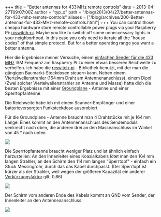 +++
title = "Better antennas for 433 MHz remote controls"
date = 2013-04-27T09:07:00Z
author = "typ_o"
path = "/blog/2013/04/27/better-antennas-for-433-mhz-remote-controls"
aliases = ["/blog/archives/200-Better-antennas-for-433-MHz-remote-controls.html"]
+++
You can control those cheapo hardware store remote controllable power
plugs via your Raspberry Pi:
[rcswitch-pi](https://github.com/r10r/rcswitch-pi). Maybe you like to
switch off some unneccessary lights in your neighborhood. In this case
you only need to iterate all the "house codes" of that simple protocol.
But for a better operating range you want a better antenna.

Hier die Ergebnisse meiner Versuche, einem [einfachen Sender für die 433
MHz](https://www.watterott.com/de/RF-Link-Sender-434MHz) ISM Frequenz am
Raspberry Pi zu einer etwas besseren Reichweite zu verhelfen. Ich habe
die [rcswitch-pi](https://github.com/r10r/rcswitch-pi) - Bibliothek
benutzt, mit der man die gängigen Baumarkt-Steckdosen steuern kann.
Neben einem Viertelwellenstrahler (164 mm Draht am Antennenanschluss),
einem Dipol (Zwei solcher Viertelwellenstrahler an Antenne und Masse)
hatte dich die besten Ergebnisse mit einer
[Groundplane](https://de.wikipedia.org/wiki/Groundplane_\(Antenne\)) -
Antenne und einer Sperrtopfantenne.

Die Reichweite habe ich mit einem Scanner-Empfänger und einer
batterieversorgten Funksteckdose ausprobiert.

Für die Groundplane - Antenne braucht man 4 Drahtstücke mit je 164 mm
Länge. Eines kommt an den Antennenanschluss des Sendemoduls senkrecht
nach oben, die anderen drei an den Masseanschluss im Winkel von 45 °
nach unten.

![](/media/gp.jpg)

Die Sperrtopfantenne braucht weniger Platz und ist ähnlich einfach
herzustellen: An den Innenleiter eines Koaxialkabels lötet man den 164
mm langen Strahler, an den Schirm den 114 mm langen "Sperrtopf" -
einfach ein Stück Messingrohr, durch das das Kabel durchpasst. (Der
Sperrtopf ist kürzer als der Strahler, weil wegen der größeren Kapazität
ein anderer
[Verkürzungsfaktor](https://de.wikipedia.org/wiki/Verk%C3%BCrzungsfaktor)
gilt, 0,66)

![](/media/sperrtopf3.jpg)

Der Schirm vom anderen Ende des Kabels kommt an GND vom Sender, der
Innenleiter an den Antennenanschluss.

![](/media/sperrtopf4.jpg)

